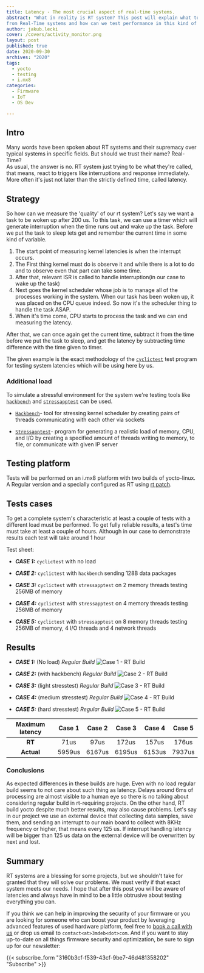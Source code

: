 ```yaml
---
title: Latency - The most crucial aspect of real-time systems.
abstract: "What in reality is RT system? This post will explain what to expect
from Real-Time systems and how can we test performance in this kind of builds."
author: jakub.lecki
cover: /covers/activity_monitor.png
layout: post
published: true
date: 2020-09-30
archives: "2020"
tags:
  - yocto
  - testing
  - i.mx8
categories:
  - Firmware
  - IoT
  - OS Dev

---
```


## Intro

Many words have been spoken about RT systems and their supremacy over typical
systems in specific fields. But should we trust their name? Real-Time?\
As
usual, the answer is no. RT system just trying to be what they're called, that
means, react to triggers like interruptions and response immediately. More often
it's just not later than the strictly defined time, called latency.

## Strategy

So how can we measure the 'quality' of our rt system? Let's say we want a task
to be woken up after 200 us. To this task, we can use a timer which will
generate interruption when the time runs out and wake up the task. Before we put
the task to sleep lets get and remember the current time in some kind of
variable.

1. The start point of measuring kernel latencies is when the interrupt occurs.
1. The First thing kernel must do is observe it and while there is a lot to do
   and to observe even that part can take some time.
1. After that, relevant ISR is called to handle interruption(in our case to wake
   up the task)
1. Next goes the kernel scheduler whose job is to manage all of the processes
   working in the system. When our task has been woken up, it was placed on the
   CPU queue indeed. So now it's the scheduler thing to handle the task ASAP.
1. When it's time come, CPU starts to process the task and we can end measuring
   the latency.

After that, we can once again get the current time, subtract it from the time
before we put the task to sleep, and get the latency by subtracting time
difference with the time given to timer.

The given example is the exact methodology of the
[`cyclictest`](https://web.archive.org/web/20190717084727/http://manpages.ubuntu.com/manpages/cosmic/man8/cyclictest.8.html)
test program for testing system latencies which will be using here by us.

### Additional load

To simulate a stressful environment for the system we're testing tools like
[`hackbench`](http://manpages.ubuntu.com/manpages/xenial/man8/hackbench.8.html)
and
[`stressapptest`](http://manpages.ubuntu.com/manpages/trusty/man1/stressapptest.1.html)
can be used.

- [`Hackbench`](http://manpages.ubuntu.com/manpages/xenial/man8/hackbench.8.html)-
  tool for stressing kernel scheduler by creating pairs of threads communicating
  with each other via sockets

- [`Stressapptest`](http://manpages.ubuntu.com/manpages/trusty/man1/stressapptest.1.html)-
  program for generating a realistic load of memory, CPU, and I/O by creating a
  specified amount of threads writing to memory, to file, or communicate with
  given IP server

## Testing platform

Tests will be performed on an i.mx8 platform with two builds of yocto-linux. A
Regular version and a specially configured as RT using
[rt patch](https://mirrors.edge.kernel.org/pub/linux/kernel/projects/rt/).

## Tests cases

To get a complete system's characteristic at least a couple of tests with a
different load must be performed. To get fully reliable results, a test's time
must take at least a couple of hours. Although in our case to demonstrate
results each test will take around 1 hour

Test sheet:

- **_CASE 1:_** `cyclictest` with no load

- **_CASE 2:_** `cyclictest` with `hackbench` sending 128B data packages

- **_CASE 3:_** `cyclictest` with `stressapptest` on 2 memory threads testing
  256MB of memory

- **_CASE 4:_** `cyclictest` with `stressapptest` on 4 memory threads testing
  256MB of memory

- **_CASE 5:_** `cyclictest` with `stressapptest` on 8 memory threads testing
  256MB of memory, 4 I/O threads and 4 network threads

## Results

- **_CASE 1:_** (No load) _Regular Build_
  ![Case 1 - RT Build](/img/system_latency_plots/normal/cyclic_alone.png)

- **_CASE 2:_** (with hackbench) _Regular Build_
  ![Case 2 - RT Build](/img/system_latency_plots/normal/hack.png)

- **_CASE 3:_** (light stresstest) _Regular Build_
  ![Case 3 - RT Build](/img/system_latency_plots/normal/cyc_stress_plots/stress_case_1.png)

- **_CASE 4:_** (medium stresstest) _Regular Build_
  ![Case 4 - RT Build](/img/system_latency_plots/normal/cyc_stress_plots/stress_case_2.png)

- **_CASE 5:_** (hard stresstest) _Regular Build_
  ![Case 5 - RT Build](/img/system_latency_plots/normal/cyc_stress_plots/stress_case_3.png)

| Maximum latency | Case 1 | Case 2 | Case 3 | Case 4 | Case 5 |
|:---------------:|:------:|:------:|:------:|:------:|:------:|
|      **RT**     |  71us  |  97us  |  172us |  157us |  176us |
|    **Actual**   | 5959us | 6167us | 6195us | 6153us | 7937us |

### Conclusions

As expected differences in these builds are huge. Even with no load regular
build seems to not care about such thing as latency. Delays around 6ms of
processing are almost visible to a human eye so there is no talking about
considering regular build in rt-requiring projects. On the other hand, RT build
yocto despite much better results, may also cause problems. Let's say in our
project we use an external device that collecting data samples, save them, and
sending an interrupt to our main board to collect with 8KHz frequency or higher,
that means every 125 us. If interrupt handling latency will be bigger than 125
us data on the external device will be overwritten by next and lost.

## Summary

RT systems are a blessing for some projects, but we shouldn't take for granted
that they will solve our problems. We must verify if that exact system meets our
needs. I hope that after this post you will be aware of latencies and always
have in mind to be a little obtrusive about testing everything you can.

If you think we can help in improving the security of your firmware or you are
looking for someone who can boost your product by leveraging advanced features
of used hardware platform, feel free to [book a call with
us](https://cloud.3mdeb.com/index.php/apps/calendar/appointment/n7T65toSaD9t) or
drop us email to `contact<at>3mdeb<dot>com`. And if you want to stay up-to-date
on all things firmware security and optimization, be sure to sign up for our
newsletter:

{{< subscribe_form "3160b3cf-f539-43cf-9be7-46d481358202" "Subscribe" >}}

